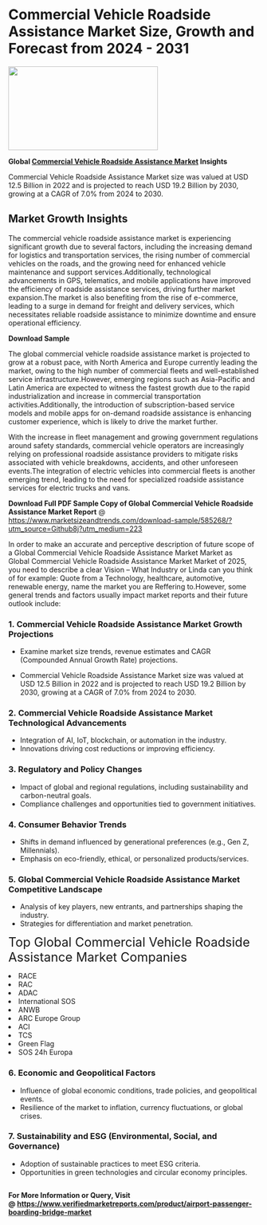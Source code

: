 <H1>Commercial Vehicle Roadside Assistance Market Size, Growth and Forecast from 2024 - 2031</H1><img class="aligncenter size-medium wp-image-584254" src="https://thirdeyenews.in/wp-content/uploads/2024/09/Global-Market-Research-300x168.jpeg" alt="" width="300" height="168" /><p><strong>Global&nbsp;<a href="https://www.marketsizeandtrends.com/download-sample/585268/?utm_source=Github8j?utm_medium=223">Commercial Vehicle Roadside Assistance Market</a> Insights</strong></p><p>Commercial Vehicle Roadside Assistance Market size was valued at USD 12.5 Billion in 2022 and is projected to reach USD 19.2 Billion by 2030, growing at a CAGR of 7.0% from 2024 to 2030.</p><p><h2>Market Growth Insights</h2> <p>The commercial vehicle roadside assistance market is experiencing significant growth due to several factors, including the increasing demand for logistics and transportation services, the rising number of commercial vehicles on the roads, and the growing need for enhanced vehicle maintenance and support services.Additionally, technological advancements in GPS, telematics, and mobile applications have improved the efficiency of roadside assistance services, driving further market expansion.The market is also benefiting from the rise of e-commerce, leading to a surge in demand for freight and delivery services, which necessitates reliable roadside assistance to minimize downtime and ensure operational efficiency.</p> <p><strong>Download Sample</strong></p> <p>The global commercial vehicle roadside assistance market is projected to grow at a robust pace, with North America and Europe currently leading the market, owing to the high number of commercial fleets and well-established service infrastructure.However, emerging regions such as Asia-Pacific and Latin America are expected to witness the fastest growth due to the rapid industrialization and increase in commercial transportation activities.Additionally, the introduction of subscription-based service models and mobile apps for on-demand roadside assistance is enhancing customer experience, which is likely to drive the market further.</p> <p>With the increase in fleet management and growing government regulations around safety standards, commercial vehicle operators are increasingly relying on professional roadside assistance providers to mitigate risks associated with vehicle breakdowns, accidents, and other unforeseen events.The integration of electric vehicles into commercial fleets is another emerging trend, leading to the need for specialized roadside assistance services for electric trucks and vans.</p> <p><span class=""><strong>Download Full PDF Sample Copy of Global Commercial Vehicle Roadside Assistance Market Report</strong> @ <a href="https://www.marketsizeandtrends.com/download-sample/585268/?utm_source=Github8j?utm_medium=223" target="_blank">https://www.marketsizeandtrends.com/download-sample/585268/?utm_source=Github8j?utm_medium=223</a></span></p><p>In order to make an accurate and perceptive description of future scope of a Global&nbsp;Commercial Vehicle Roadside Assistance Market Market as Global&nbsp;Commercial Vehicle Roadside Assistance Market Market of 2025, you need to describe a clear Vision &ndash; What Industry or Linda can you think of for example: Quote from a Technology, healthcare, automotive, renewable energy, name the market you are Reffering to.However, some general trends and factors usually impact market reports and their future outlook include:</p><h3>1.&nbsp;<strong>Commercial Vehicle Roadside Assistance Market Growth Projections</strong></h3><ul><li>Examine market size trends, revenue estimates and CAGR (Compounded Annual Growth Rate) projections.</li><li><p>Commercial Vehicle Roadside Assistance Market size was valued at USD 12.5 Billion in 2022 and is projected to reach USD 19.2 Billion by 2030, growing at a CAGR of 7.0% from 2024 to 2030.</p></li></ul><h3>2.&nbsp;<strong>Commercial Vehicle Roadside Assistance Market Technological Advancements</strong></h3><ul><li>Integration of AI, IoT, blockchain, or automation in the industry.</li><li>Innovations driving cost reductions or improving efficiency.</li></ul><h3>3.&nbsp;<strong>Regulatory and Policy Changes</strong></h3><ul><li>Impact of global and regional regulations, including sustainability and carbon-neutral goals.</li><li>Compliance challenges and opportunities tied to government initiatives.</li></ul><h3>4.&nbsp;<strong>Consumer Behavior Trends</strong></h3><ul><li>Shifts in demand influenced by generational preferences (e.g., Gen Z, Millennials).</li><li>Emphasis on eco-friendly, ethical, or personalized products/services.</li></ul><h3>5.&nbsp;<strong>Global Commercial Vehicle Roadside Assistance Market Competitive Landscape</strong></h3><ul><li>Analysis of key players, new entrants, and partnerships shaping the industry.</li><li>Strategies for differentiation and market penetration.</li></ul><p data-pm-slice="1 1 []"><span style="color: inherit; font-family: inherit; font-size: 25px;">Top Global Commercial Vehicle Roadside Assistance Market Companies</span></p><div class="" data-test-id=""><p><li>RACE</li><li> RAC</li><li> ADAC</li><li> International SOS</li><li> ANWB</li><li> ARC Europe Group</li><li> ACI</li><li> TCS</li><li> Green Flag</li><li> SOS 24h Europa</li></p></div><h3>6.&nbsp;<strong>Economic and Geopolitical Factors</strong></h3><ul><li>Influence of global economic conditions, trade policies, and geopolitical events.</li><li>Resilience of the market to inflation, currency fluctuations, or global crises.</li></ul><h3>7.&nbsp;<strong>Sustainability and ESG (Environmental, Social, and Governance)</strong></h3><ul><li>Adoption of sustainable practices to meet ESG criteria.</li><li>Opportunities in green technologies and circular economy principles.</li></ul><h2><strong style="font-size: 14px;">For More Information or Query, Visit @&nbsp;</strong><a style="background-color: #ffffff; font-size: 14px;" href="https://www.marketsizeandtrends.com/report/commercial-vehicle-roadside-assistance-market/" target="_blank">https://www.verifiedmarketreports.com/product/airport-passenger-boarding-bridge-market</a></h2>